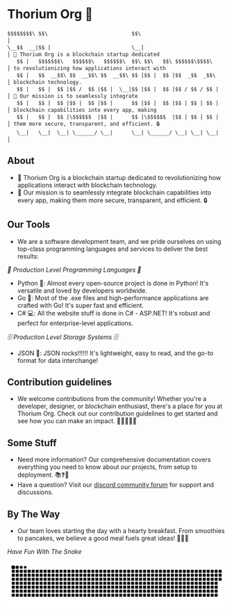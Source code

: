 # Thorium Org 🚀

```
$$$$$$$$\ $$\                           $$\                            │ 
\__$$  __|$$ |                          \__|                           │ 🌟 Thorium Org is a blockchain startup dedicated  
   $$ |   $$$$$$$\   $$$$$$\   $$$$$$\  $$\ $$\   $$\ $$$$$$\$$$$\     │ to revolutionizing how applications interact with
   $$ |   $$  __$$\ $$  __$$\ $$  __$$\ $$ |$$ |  $$ |$$  _$$  _$$\    │ blockchain technology.
   $$ |   $$ |  $$ |$$ /  $$ |$$ |  \__|$$ |$$ |  $$ |$$ / $$ / $$ |   │ 🌟 Our mission is to seamlessly integrate  
   $$ |   $$ |  $$ |$$ |  $$ |$$ |      $$ |$$ |  $$ |$$ | $$ | $$ |   │ blockchain capabilities into every app, making
   $$ |   $$ |  $$ |\$$$$$$  |$$ |      $$ |\$$$$$$  |$$ | $$ | $$ |   │ them more secure, transparent, and efficient. 🔒
   \__|   \__|  \__| \______/ \__|      \__| \______/ \__| \__| \__|   │
```

## About
- 🌟 Thorium Org is a blockchain startup dedicated to revolutionizing how applications interact with blockchain technology.
- 🌟 Our mission is to seamlessly integrate blockchain capabilities into every app, making them more secure, transparent, and efficient. 🔒

## Our Tools
- We are a software development team, and we pride ourselves on using top-class programming languages and services to deliver the best results:

*🌟 Production Level Programming Languages 🌟*

- Python 🐍: Almost every open-source project is done in Python! It's versatile and loved by developers worldwide.
- Go 🦦: Most of the .exe files and high-performance applications are crafted with Go! It's super fast and efficient.
- C# 💻: All the website stuff is done in C# - ASP.NET! It's robust and perfect for enterprise-level applications.

*🗄️ Production Level Storage Systems 🗄️*

- JSON 📄: JSON rocks!!!!!! It's lightweight, easy to read, and the go-to format for data interchange!

## Contribution guidelines
- We welcome contributions from the community! Whether you're a developer, designer, or blockchain enthusiast, there's a place for you at Thorium Org. Check out our contribution guidelines to get started and see how you can make an impact. 🤝👩‍💻👨‍💻

## Some Stuff
- Need more information? Our comprehensive documentation covers everything you need to know about our projects, from setup to deployment. 📚❓💬
- Have a question? Visit our [discord community forum](https://discord.gg/dW6C5W9t) for support and discussions.

## By The Way
- Our team loves starting the day with a hearty breakfast. From smoothies to pancakes, we believe a good meal fuels great ideas! 🥞🍇🍹

*Have Fun With The Snake*
<p align="center">
 <img width="1000" src="assets/github-snake.svg" alt="snake"/>
</p>
